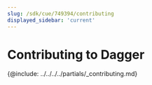 ```yaml
---
slug: /sdk/cue/749394/contributing
displayed_sidebar: 'current'
---
```


# Contributing to Dagger

{@include: ../../../../partials/_contributing.md}

